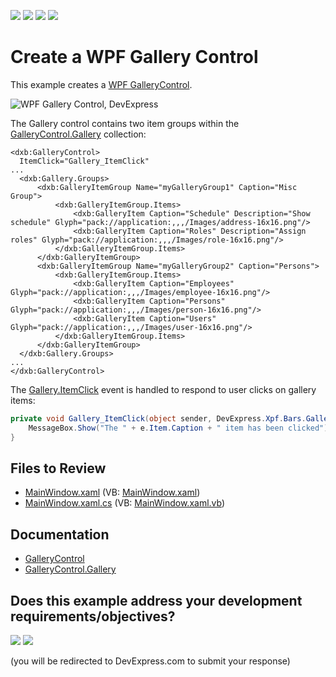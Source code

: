 <!-- default badges list -->
![](https://img.shields.io/endpoint?url=https://codecentral.devexpress.com/api/v1/VersionRange/128640755/24.2.1%2B)
[![](https://img.shields.io/badge/Open_in_DevExpress_Support_Center-FF7200?style=flat-square&logo=DevExpress&logoColor=white)](https://supportcenter.devexpress.com/ticket/details/E2275)
[![](https://img.shields.io/badge/📖_How_to_use_DevExpress_Examples-e9f6fc?style=flat-square)](https://docs.devexpress.com/GeneralInformation/403183)
[![](https://img.shields.io/badge/💬_Leave_Feedback-feecdd?style=flat-square)](#does-this-example-address-your-development-requirementsobjectives)
<!-- default badges end -->

# Create a WPF Gallery Control

This example creates a [WPF GalleryControl](https://docs.devexpress.com/WPF/DevExpress.Xpf.Bars.GalleryControl).

![WPF Gallery Control, DevExpress](https://raw.githubusercontent.com/DevExpress-Examples/how-to-create-a-gallerycontrol-e2275/22.2.2%2B/i/wpf-gallery-control-devexpress.png)

The Gallery control contains two item groups within the [GalleryControl.Gallery](https://docs.devexpress.com/WPF/DevExpress.Xpf.Bars.GalleryControl.Gallery) collection:

```xaml
<dxb:GalleryControl>
  ItemClick="Gallery_ItemClick"
...
  <dxb:Gallery.Groups>
      <dxb:GalleryItemGroup Name="myGalleryGroup1" Caption="Misc Group">
          <dxb:GalleryItemGroup.Items>
              <dxb:GalleryItem Caption="Schedule" Description="Show schedule" Glyph="pack://application:,,,/Images/address-16x16.png"/>
              <dxb:GalleryItem Caption="Roles" Description="Assign roles" Glyph="pack://application:,,,/Images/role-16x16.png"/>
          </dxb:GalleryItemGroup.Items>
      </dxb:GalleryItemGroup>
      <dxb:GalleryItemGroup Name="myGalleryGroup2" Caption="Persons">
          <dxb:GalleryItemGroup.Items>
              <dxb:GalleryItem Caption="Employees" Glyph="pack://application:,,,/Images/employee-16x16.png"/>
              <dxb:GalleryItem Caption="Persons" Glyph="pack://application:,,,/Images/person-16x16.png"/>
              <dxb:GalleryItem Caption="Users" Glyph="pack://application:,,,/Images/user-16x16.png"/>
          </dxb:GalleryItemGroup.Items>
      </dxb:GalleryItemGroup>
  </dxb:Gallery.Groups>
...
</dxb:GalleryControl>
```

The [Gallery.ItemClick](https://docs.devexpress.com/WPF/DevExpress.Xpf.Bars.Gallery.ItemClick) event is handled to respond to user clicks on gallery items:

```csharp
private void Gallery_ItemClick(object sender, DevExpress.Xpf.Bars.GalleryItemEventArgs e) {
    MessageBox.Show("The " + e.Item.Caption + " item has been clicked");
}
```

## Files to Review

* [MainWindow.xaml](./CS/GalleryControl_Ex/MainWindow.xaml) (VB: [MainWindow.xaml](./VB/GalleryControl_Ex/MainWindow.xaml))
* [MainWindow.xaml.cs](./CS/GalleryControl_Ex/MainWindow.xaml.cs) (VB: [MainWindow.xaml.vb](./VB/GalleryControl_Ex/MainWindow.xaml.vb))


## Documentation

* [GalleryControl](https://docs.devexpress.com/WPF/DevExpress.Xpf.Bars.GalleryControl)
* [GalleryControl.Gallery](https://docs.devexpress.com/WPF/DevExpress.Xpf.Bars.GalleryControl.Gallery)
<!-- feedback -->
## Does this example address your development requirements/objectives?

[<img src="https://www.devexpress.com/support/examples/i/yes-button.svg"/>](https://www.devexpress.com/support/examples/survey.xml?utm_source=github&utm_campaign=create-wpf-gallery-control&~~~was_helpful=yes) [<img src="https://www.devexpress.com/support/examples/i/no-button.svg"/>](https://www.devexpress.com/support/examples/survey.xml?utm_source=github&utm_campaign=create-wpf-gallery-control&~~~was_helpful=no)

(you will be redirected to DevExpress.com to submit your response)
<!-- feedback end -->
